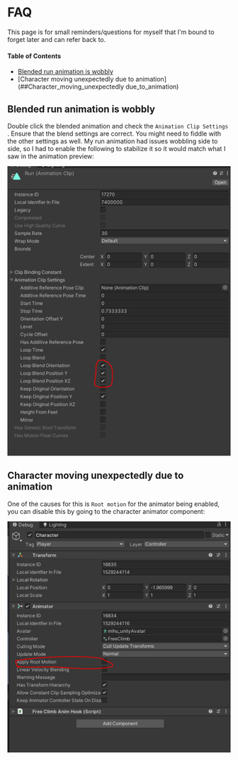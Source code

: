 # FAQ 



This page is for small reminders/questions for myself that I'm bound to forget later and can refer back to. 

#### Table of Contents

- [Blended run animation is wobbly](##Blended-run-animation-is-wobbly ) 
- [Character moving unexpectedly due to animation](##Character_moving_unexpectedly due_to_animation)



## Blended run animation is wobbly 

Double click the blended animation and check the `Animation Clip Settings` . Ensure that the blend settings are correct. You might need to fiddle with the other settings as well. My run animation had issues wobbling side to side, so I had to enable the following to stabilize it so it would match what I saw in the animation preview: 

![image-20211114201147815](assets/unity/image-20211114201147815.png)





## Character moving unexpectedly due to animation

One of the causes for this is `Root motion` for the animator being enabled, you can disable this by going to the character animator component: 

![image-20211114201605394](assets/unity/image-20211114201605394.png)

